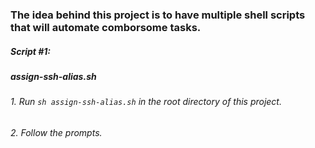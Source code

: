 ### The idea behind this project is to have multiple shell scripts that will automate comborsome tasks.

##### Script #1:
##### assign-ssh-alias.sh
###### 1. Run ```sh assign-ssh-alias.sh``` in the root directory of this project.
###### 2. Follow the prompts.
